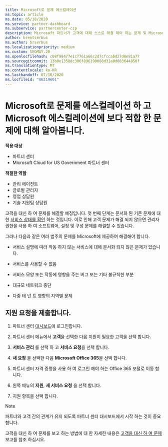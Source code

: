 ```yaml
---
title: Microsoft로 문제 에스컬레이션
ms.topic: article
ms.date: 05/18/2020
ms.service: partner-dashboard
ms.subservice: partnercenter-csp
description: Microsoft 파트너가 고객에 대해 스스로 해결 해야 하는 문제 및 Microsoft로 에스컬레이션 해야 할 수 있는 문제에 대해 알아보세요.
author: brentserbus
ms.author: brserbus
ms.localizationpriority: medium
ms.custom: SEOMAY.20
ms.openlocfilehash: c08f98477e1c7761a66c2d7cfccabd27d8e81a77
ms.sourcegitcommit: 13b0e1358dc306f896190088d31a0d883644850f
ms.translationtype: MT
ms.contentlocale: ko-KR
ms.lasthandoff: 07/10/2020
ms.locfileid: "86219601"
---
```

# <a name="escalate-problems-to-microsoft-and-learn-which-issues-are-more-suited-to-microsoft-escalation"></a>Microsoft로 문제를 에스컬레이션 하 고 Microsoft 에스컬레이션에 보다 적합 한 문제에 대해 알아봅니다.  

**적용 대상**

- 파트너 센터
- Microsoft Cloud for US Government 파트너 센터

**적절한 역할**

- 관리 에이전트
- 글로벌 관리자
- 영업 상담원
- 기술 지원팀 상담원

고객을 대신 하 여 문제를 해결할 예정입니다. 첫 번째 단계는 문서화 된 기존 문제에 대 한 [서비스 상태를 확인](check-service-health.md) 하는 것입니다. 이로 인해 고객 문제가 해결 되지 않으면 관리자 권한을 사용 하 여 소프트웨어, 설정 및 구성 문제를 해결할 수 있습니다.

그러나 다음과 같은 여러 범주의 문제를 Microsoft에 제공하여 해결해야 합니다.

- 서비스 설명에 따라 작동 하지 않는 서비스에 대해 문서화 되지 않은 문제가 있습니다.

- 서비스를 사용할 수 없음

- 서비스 모양 또는 작동에 영향을 주는 버그 또는 기타 불규칙한 부분

- 대규모 네트워크 중단

- 다중 테 넌 트 영향의 지역별 문제

## <a name="submit-a-support-request"></a>지원 요청을 제출합니다.

1. 파트너 센터 [대시보드](https://partner.microsoft.com/dashboard)에 로그인합니다.

2. 파트너 센터 메뉴에서 **고객**을 선택한 다음 지원이 필요한 고객을 선택 합니다.

3. **서비스 관리** 를 선택 하 고 **서비스 요청**을 선택 합니다.

4. **새 요청** 을 선택한 다음 **Microsoft Office 365**을 선택 합니다.

5. 파트너 센터 자격 증명을 사용 하 여 로그인 해야 하는 Office 365 포털로 이동 합니다.

6. 왼쪽 메뉴의 **지원**, **새 서비스 요청** 을 선택 합니다.

7. 지원 항목을 선택 합니다.

>[!NOTE]
>파트너와 고객 간의 관계가 유지 되도록 파트너 센터 대시보드에서 시작 하는 것이 중요 합니다. 


고객을 대신 하 여 문제를 보고 하는 방법에 대 한 자세한 내용은 [고객을 대신 하 여 문제](report-problems-on-behalf-of-a-customer.md)보고를 참조 하십시오.

 

 




